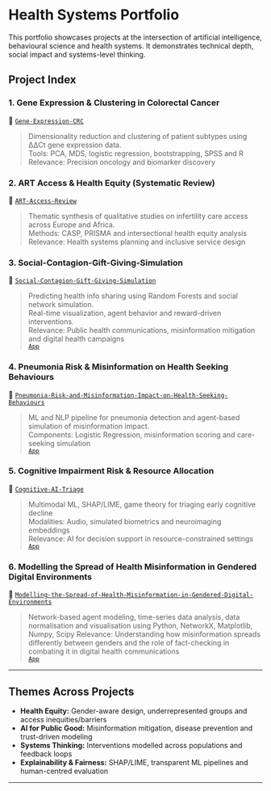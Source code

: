 # Health Systems Portfolio

This portfolio showcases projects at the intersection of artificial intelligence, behavioural science and health systems. It demonstrates technical depth, social impact and systems-level thinking.

## Project Index

### 1. Gene Expression & Clustering in Colorectal Cancer
📁 [`Gene-Expression-CRC`](https://github.com/ihe-k/Multi-Omics-Data-Analysis-of-Biomarkers-in-Colorectal-Cancer-A-Systems-Approach)
> Dimensionality reduction and clustering of patient subtypes using ΔΔCt gene expression data.  
> Tools: PCA, MDS, logistic regression, bootstrapping, SPSS and R  
> Relevance: Precision oncology and biomarker discovery

### 2. ART Access & Health Equity (Systematic Review)
📁 [`ART-Access-Review`](https://github.com/ihe-k/Barriers-and-Patient-Experiences-Across-Ethnicities-in-Africa-and-Europe-Qual-Systematic-Review)
> Thematic synthesis of qualitative studies on infertility care access across Europe and Africa.  
> Methods: CASP, PRISMA and intersectional health equity analysis  
> Relevance: Health systems planning and inclusive service design

### 3. Social-Contagion-Gift-Giving-Simulation
📁 [`Social-Contagion-Gift-Giving-Simulation`](https://github.com/ihe-k/Social-Contagion-Gift-Giving-Simulation)
> Predicting health info sharing using Random Forests and social network simulation.  
> Real-time visualization, agent behavior and reward-driven interventions.  
> Relevance: Public health communications, misinformation mitigation and digital health campaigns  
> [`App`](https://social-contagion-gift-giving-simulation-bys7mmnchm6xnad4tllzxs.streamlit.app/)

### 4. Pneumonia Risk & Misinformation on Health Seeking Behaviours
📁 [`Pneumonia-Risk-and-Misinformation-Impact-on-Health-Seeking-Behaviours`](https://github.com/ihe-k/Pneumonia-Risk-and-Misinformation-Impact-on-Health-Seeking-Behaviours)
> ML and NLP pipeline for pneumonia detection and agent-based simulation of misinformation impact.  
> Components: Logistic Regression, misinformation scoring and care-seeking simulation  
> [`App`](https://pneumonia-risk-and-misinformation-impact-on-health-seeking-beh.streamlit.app/)

### 5. Cognitive Impairment Risk & Resource Allocation
📁 [`Cognitive-AI-Triage`](https://github.com/ihe-k/Cognitive_AI_Triage)
> Multimodal ML, SHAP/LIME, game theory for triaging early cognitive decline  
> Modalities: Audio, simulated biometrics and neuroimaging embeddings  
> Relevance: AI for decision support in resource-constrained settings  
> [`App`](https://cognitiveaitriage-upcnmprvydp5bhgfjpox8k.streamlit.app/)

### 6. Modelling the Spread of Health Misinformation in Gendered Digital Environments
📁 [`Modelling-the-Spread-of-Health-Misinformation-in-Gendered-Digital-Environments`](https://github.com/ihe-k/Modelling-the-Spread-of-Health-Misinformation-in-Gendered-Digital-Environments)
> Network-based agent modeling, time-series data analysis, data normalisation and visualisation using Python, NetworkX, Matplotlib, Numpy, Scipy 
> Relevance: Understanding how misinformation spreads differently between genders and the role of fact-checking in combating it in digital health communications  
> [`App`](https://social-contagion-gift-giving-simulation-bys7mmnchm6xnad4tllzxs.streamlit.app/)

---

## Themes Across Projects

- **Health Equity:** Gender-aware design, underrepresented groups and access inequities/barriers  
- **AI for Public Good:** Misinformation mitigation, disease prevention and trust-driven modeling  
- **Systems Thinking:** Interventions modelled across populations and feedback loops  
- **Explainability & Fairness:** SHAP/LIME, transparent ML pipelines and human-centred evaluation

---
